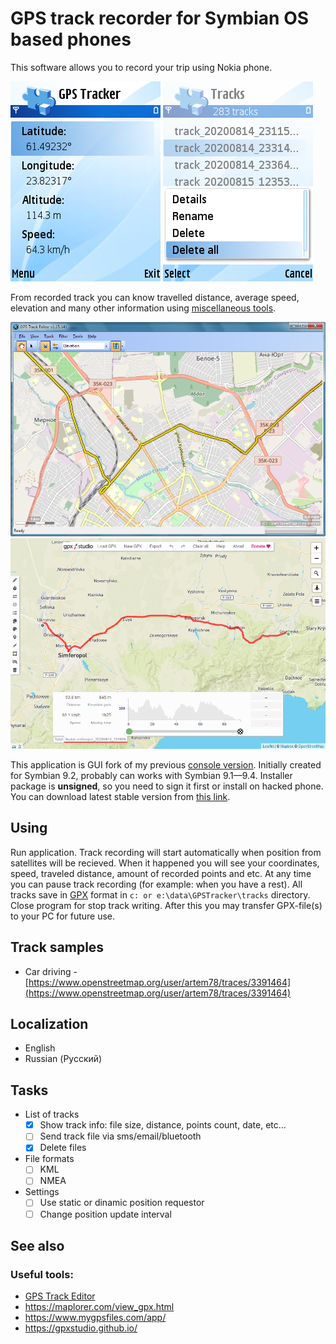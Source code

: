 # GPS track recorder for Symbian OS based phones

This software allows you to record your trip using Nokia phone.

![](images/tracking_info.png) ![](images/track_list_with_menu.png)

From recorded track you can know travelled distance, average speed, elevation and many other information using [miscellaneous tools](#see-also).

![](images/20210527_210321.png "View of recorded track in GPS Track Editor") ![](images/20210527_214913_2.png "View of recorded track in GPS Studio")

This application is GUI fork of my previous [console version](https://github.com/artem78/s60-gps-tracker-cli). Initially created for Symbian 9.2, probably can works with Symbian 9.1—9.4. Installer package is **unsigned**, so you need to sign it first or install on hacked phone. You can download latest stable version from [this link](https://github.com/artem78/s60-gps-tracker/releases/latest).

## Using
Run application. Track recording will start automatically when position from satellites will be recieved. When it happened you will see your coordinates, speed, traveled distance, amount of recorded points and etc. At any time you can pause track recording (for example: when you have a rest). All tracks save in [GPX](https://en.wikipedia.org/wiki/GPS_Exchange_Format) format in `c: or e:\data\GPSTracker\tracks` directory. Close program for stop track writing. After this you may transfer GPX-file(s) to your PC for future use.

## Track samples
* Car driving - [https://www.openstreetmap.org/user/artem78/traces/3391464](https://www.openstreetmap.org/user/artem78/traces/3391464)

## Localization
* English
* Russian (Русский)

## Tasks
* List of tracks
   * [x] Show track info: file size, distance, points count, date, etc...
   * [ ] Send track file via sms/email/bluetooth
   * [x] Delete files
* File formats
   * [ ] KML
   * [ ] NMEA
* Settings
   * [ ] Use static or dinamic position requestor
   * [ ] Change position update interval
   
## See also
### Useful tools:
 - [GPS Track Editor](http://www.gpstrackeditor.com/)
 - https://maplorer.com/view_gpx.html
 - https://www.mygpsfiles.com/app/
 - https://gpxstudio.github.io/

